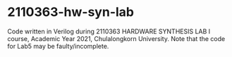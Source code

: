# 2110363-hw-syn-lab
Code written in Verilog during 2110363 HARDWARE SYNTHESIS LAB I course, Academic Year 2021, Chulalongkorn University. 
Note that the code for Lab5 may be faulty/incomplete.
